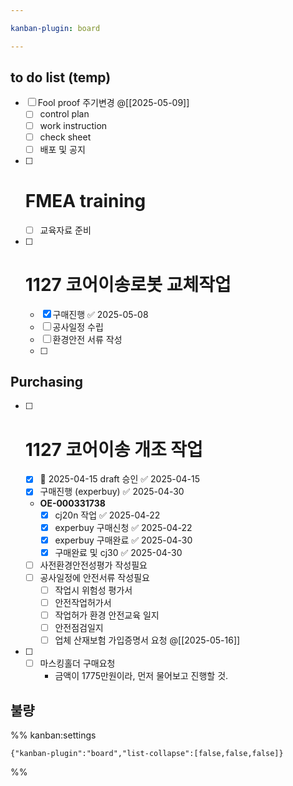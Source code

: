 ```yaml
---

kanban-plugin: board

---
```


## to do list (temp)

- [ ] Fool proof 주기변경 @[[2025-05-09]] 
	- [ ] control plan
	- [ ] work instruction
	- [ ] check sheet
	- [ ] 배포 및 공지
- [ ] # FMEA training
	- [ ] 교육자료 준비
- [ ] # 1127 코어이송로봇 교체작업
	- [x] 구매진행 ✅ 2025-05-08
	- [ ] 공사일정 수립
	- [ ] 환경안전 서류 작성
	- [ ]


## Purchasing

- [ ] # 1127 코어이송 개조 작업
	- [x] 🛫 2025-04-15 draft 승인  ✅ 2025-04-15
	- [x] 구매진행 (experbuy) ✅ 2025-04-30
	- **OE-000331738**
		- [x] cj20n 작업 ✅ 2025-04-22
		- [x] experbuy 구매신청 ✅ 2025-04-22
		- [x] experbuy 구매완료 ✅ 2025-04-30
		- [x] 구매완료 및 cj30 ✅ 2025-04-30
	- [ ] 사전환경안전성평가 작성필요
	- [ ] 공사일정에 안전서류 작성필요
		- [ ] 작업시 위험성 평가서
		- [ ] 안전작업허가서
		- [ ] 작업허가 환경 안전교육 일지
		- [ ] 안전점검일지
		- [ ] 업체 산재보험 가입증명서 요청 @[[2025-05-16]]
- [ ] - [ ] 마스킹홀더 구매요청
	-  금액이 1775만원이라, 먼저 물어보고 진행할 것.


## 불량





%% kanban:settings
```
{"kanban-plugin":"board","list-collapse":[false,false,false]}
```
%%